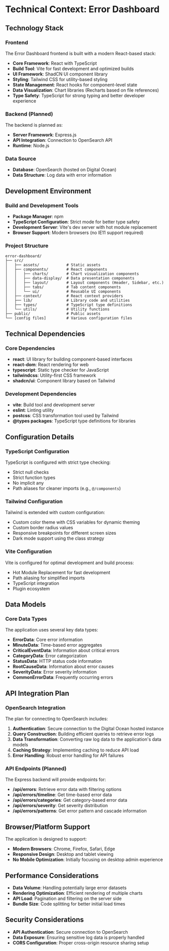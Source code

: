 # Technical Context: Error Dashboard

## Technology Stack

### Frontend

The Error Dashboard frontend is built with a modern React-based stack:

- **Core Framework**: React with TypeScript
- **Build Tool**: Vite for fast development and optimized builds
- **UI Framework**: ShadCN UI component library
- **Styling**: Tailwind CSS for utility-based styling
- **State Management**: React hooks for component-level state
- **Data Visualization**: Chart libraries (Recharts based on file references)
- **Type Safety**: TypeScript for strong typing and better developer experience

### Backend (Planned)

The backend is planned as:

- **Server Framework**: Express.js
- **API Integration**: Connection to OpenSearch API
- **Runtime**: Node.js

### Data Source

- **Database**: OpenSearch (hosted on Digital Ocean)
- **Data Structure**: Log data with error information

## Development Environment

### Build and Development Tools

- **Package Manager**: npm
- **TypeScript Configuration**: Strict mode for better type safety
- **Development Server**: Vite's dev server with hot module replacement
- **Browser Support**: Modern browsers (no IE11 support required)

### Project Structure

```
error-dashboard/
├── src/
│   ├── assets/            # Static assets
│   ├── components/        # React components
│   │   ├── charts/        # Chart visualization components
│   │   ├── data-display/  # Data presentation components
│   │   ├── layout/        # Layout components (Header, Sidebar, etc.)
│   │   ├── tabs/          # Tab content components
│   │   └── ui/            # Reusable UI components
│   ├── context/           # React context providers
│   ├── lib/               # Library code and utilities
│   ├── types/             # TypeScript type definitions
│   └── utils/             # Utility functions
├── public/                # Public assets
└── [config files]         # Various configuration files
```

## Technical Dependencies

### Core Dependencies

- **react**: UI library for building component-based interfaces
- **react-dom**: React rendering for web
- **typescript**: Static type checker for JavaScript
- **tailwindcss**: Utility-first CSS framework
- **shadcn/ui**: Component library based on Tailwind

### Development Dependencies

- **vite**: Build tool and development server
- **eslint**: Linting utility
- **postcss**: CSS transformation tool used by Tailwind
- **@types packages**: TypeScript type definitions for libraries

## Configuration Details

### TypeScript Configuration

TypeScript is configured with strict type checking:

- Strict null checks
- Strict function types
- No implicit any
- Path aliases for cleaner imports (e.g., `@/components`)

### Tailwind Configuration

Tailwind is extended with custom configuration:

- Custom color theme with CSS variables for dynamic theming
- Custom border radius values
- Responsive breakpoints for different screen sizes
- Dark mode support using the class strategy

### Vite Configuration

Vite is configured for optimal development and build process:

- Hot Module Replacement for fast development
- Path aliasing for simplified imports
- TypeScript integration
- Plugin ecosystem

## Data Models

### Core Data Types

The application uses several key data types:

- **ErrorData**: Core error information
- **MinuteData**: Time-based error aggregates
- **CriticalEventData**: Information about critical errors
- **CategoryData**: Error categorization
- **StatusData**: HTTP status code information
- **RootCauseData**: Information about error causes
- **SeverityData**: Error severity information
- **CommonErrorData**: Frequently occurring errors

## API Integration Plan

### OpenSearch Integration

The plan for connecting to OpenSearch includes:

1. **Authentication**: Secure connection to the Digital Ocean hosted instance
2. **Query Construction**: Building efficient queries to retrieve error logs
3. **Data Transformation**: Converting raw log data to the application's data models
4. **Caching Strategy**: Implementing caching to reduce API load
5. **Error Handling**: Robust error handling for API failures

### API Endpoints (Planned)

The Express backend will provide endpoints for:

- **/api/errors**: Retrieve error data with filtering options
- **/api/errors/timeline**: Get time-based error data
- **/api/errors/categories**: Get category-based error data
- **/api/errors/severity**: Get severity distribution
- **/api/errors/patterns**: Get error pattern and cascade information

## Browser/Platform Support

The application is designed to support:

- **Modern Browsers**: Chrome, Firefox, Safari, Edge
- **Responsive Design**: Desktop and tablet viewing
- **No Mobile Optimization**: Initially focusing on desktop admin experience

## Performance Considerations

- **Data Volume**: Handling potentially large error datasets
- **Rendering Optimization**: Efficient rendering of multiple charts
- **API Load**: Pagination and filtering on the server side
- **Bundle Size**: Code splitting for better initial load times

## Security Considerations

- **API Authentication**: Secure connection to OpenSearch
- **Data Exposure**: Ensuring sensitive log data is properly handled
- **CORS Configuration**: Proper cross-origin resource sharing setup
